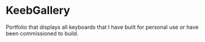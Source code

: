 # KeebGallery
Portfolio that displays all keyboards that I have built for personal use or have been commissioned to build.
